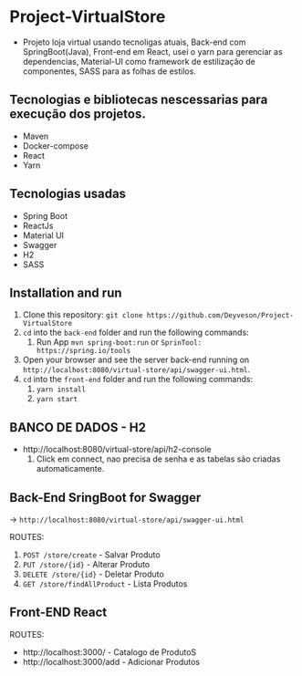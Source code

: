 # Project-VirtualStore
- Projeto loja virtual usando tecnoligas atuais, Back-end com SpringBoot(Java), 
Front-end em React, usei o yarn para gerenciar as dependencias, Material-UI como framework de estilização de componentes, SASS para as folhas de estilos.

## Tecnologias e bibliotecas nescessarias para execução dos projetos.
- Maven 
- Docker-compose
- React
- Yarn

## Tecnologias usadas
- Spring Boot
- ReactJs
- Material UI
- Swagger 
- H2
- SASS

## Installation and run
1. Clone this repository: `git clone https://github.com/Deyveson/Project-VirtualStore`
2. `cd` into the `back-end` folder and run the following commands:
    1. Run App `mvn spring-boot:run` or `SprinTool: https://spring.io/tools`
3. Open your browser and see the server back-end running on `http://localhost:8080/virtual-store/api/swagger-ui.html`.
4. `cd` into the `front-end` folder and run the following commands:
    1. `yarn install`
    2. `yarn start`

## BANCO DE DADOS - H2

- http://localhost:8080/virtual-store/api/h2-console
    1. Click em connect, nao precisa de senha e as tabelas são criadas automaticamente.

## Back-End SringBoot for Swagger

->  `http://localhost:8080/virtual-store/api/swagger-ui.html` 

ROUTES: 
1. `POST /store/create` - Salvar Produto
2. `PUT /store/{id}` - Alterar Produto 
3. `DELETE /store/{id}` - Deletar Produto
4. `GET /store/findAllProduct` - Lista Produtos

## Front-END React

ROUTES:

- http://localhost:3000/ - Catalogo de ProdutoS
- http://localhost:3000/add - Adicionar Produtos 


